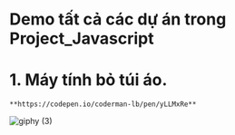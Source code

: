 # Demo tất cả các dự án trong Project_Javascript
# 1. Máy tính bỏ túi áo.
    **https://codepen.io/coderman-lb/pen/yLLMxRe**
![giphy (3)](https://user-images.githubusercontent.com/43178360/67468963-a3218400-f675-11e9-9d87-2498e110aaa7.gif)
